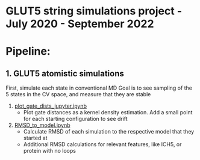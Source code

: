 # GLUT5 string simulations project - July 2020 - September 2022



# Pipeline:
## 1. GLUT5 atomistic simulations 
First, simulate each state in conventional MD
Goal is to see sampling of the 5 states in the CV space, and measure that they are stable
1. [plot_gate_dists_jupyter.ipynb](https://github.com/semccomas/GLUT5_string/blob/master/GLUT5_atomistic/analysis/scripts/plot_gate_dists_jupyter.ipynb)
   - Plot gate distances as a kernel density estimation. Add a small point for each starting configuration to see drift
2. [RMSD_to_model.ipynb](https://github.com/semccomas/GLUT5_string/blob/master/GLUT5_atomistic/analysis/scripts/RMSD_to_model.ipynb)
   - Calculate RMSD of each simulation to the respective model that they started at
   - Additional RMSD calculations for relevant features, like ICH5, or protein with no loops


